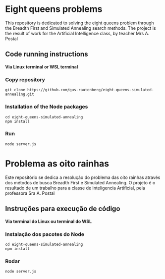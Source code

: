 # Eight queens problems

This repository is dedicated to solving the eight queens problem through the Breadth First and Simulated Annealing search methods. The project is the result of work for the Artificial Intelligence class, by teacher Mrs A. Postal

## Code running instructions 
#### Via Linux terminal or WSL terminal
### Copy repository
```
git clone https://github.com/gus-rautenberg/eight-queens-simulated-annealing.git
```

### Installation of the Node packages
```
cd eight-queens-simulated-annealing
npm install
```

### Run
```
node server.js
```

# Problema as oito rainhas

Este repositório se dedica a resolução do problema das oito rainhas através dos métodos de busca Breadth First e Simulated Annealing. O projeto é o resultado de um trabalho para a classe de Inteligencia Artificial, pela professora Sra A. Postal

## Instruções para execução de código
#### Via terminal do Linux ou terminal do WSL
### Instalação dos pacotes do Node
```
cd eight-queens-simulated-annealing
npm install
```

### Rodar
```
node server.js
```
